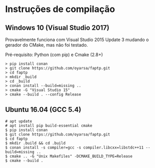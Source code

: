 # Instruções de compilação

## Windows 10 (Visual Studio 2017)
Provavelmente funciona com Visual Studio 2015 Update 3 mudando o gerador do CMake,
mas não foi testado.

Pré-requisito: Python (com pip) e Cmake (2.8+)

    > pip install conan
    > git clone https://github.com/oyarsa/faptp.git
    > cd faptp
    > mkdir _build
    > cd _build
    > conan install --build=missing ..
    > cmake -G "Visual Studio 15"
    > cmake --build . --config Release

## Ubuntu 16.04 (GCC 5.4)

    # apt update
    # apt install pip build-essential cmake
    $ pip install conan
    $ git clone https://github.com/oyarsa/faptp.git
    $ cd faptp
    $ mkdir .build && cd .build
    $ conan install -s compiler=gcc -s compiler.libcxx=libstdc++11 --build=missing ..
    $ cmake .. -G "Unix Makefiles" -DCMAKE_BUILD_TYPE=Release
    $ cmake --build .
